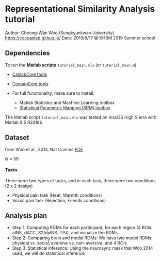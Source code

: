 # Representational Similarity Analysis tutorial

Author: Choong-Wan Woo (Sungkyunkwan University) https://cocoanlab.github.io/
Date: 2019/8/17 @ KHBM 2019 Summer school

## Dependencies

To run the **Matlab scripts** `tutorial_main.mlx` (or `tutorial_main.m`): 

+ [CanlabCore tools](https://github.com/canlab/CanlabCore)
+ [CocoanCore tools](https://github.com/cocoanlab/cocoanCORE) 

+ For full functionality, make sure to install:
	- Matlab Statistics and Machine Learning toolbox
	- [Statistical Parametric Mapping (SPM) toolbox](https://www.fil.ion.ucl.ac.uk/spm/) 

The Matlab script `tutorial_main.mlx` was tested on macOS High Sierra with Matlab 9.5 R2018b.


## Dataset
from Woo et al., 2014, Nat Comms [PDF](https://cocoanlab.github.io/pdfs/Woo_2014_NatComms.pdf)

_N_ = 59

#### Tasks
There were two types of tasks, and in each task, there were two conditions (2 x 2 design)
- Physical pain task (Heat, Warmth conditions)
- Social pain task (Rejection, Friends conditions)

## Analysis plan
- Step 1: Computing RDMs for each participant, for each region (4 ROIs: aINS, dACC, S2/dpINS, TPJ),  and visualize the RDMs
- Step 2: Comparing brain and model RDMs: We have two model RDMs: physical vs. social, aversive vs. non-aversive, and 4 ROIs
- Step 3: Statistical inference: Using the neurosync mask that Woo 2014 used, we will do statistical inference
